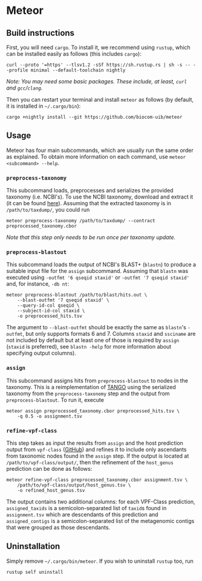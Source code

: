 # Meteor

## Build instructions

First, you will need `cargo`. To install it, we recommend using `rustup`, which
can be installed easily as follows (this includes `cargo`):

```
curl --proto '=https' --tlsv1.2 -sSf https://sh.rustup.rs | sh -s -- --profile minimal --default-toolchain nightly
```

_Note: You may need some basic packages. These include, at least, `curl` and
`gcc`/`clang`._

Then you can restart your terminal and install `meteor` as follows (by default,
it is installed in `~/.cargo/bin`):


```
cargo +nightly install --git https://github.com/biocom-uib/meteor
```

## Usage

Meteor has four main subcommands, which are usually run the same order as
explained. To obtain more information on each command, use `meteor
<subcommand> --help`.

### `preprocess-taxonomy`

This subcommand loads, preprocesses and serializes the provided taxonomy (i.e.
NCBI's). To use the NCBI taxonomy, download and extract it (it can be found
[here](https://ftp.ncbi.nih.gov/pub/taxonomy/taxdump.tar.gz)). Assuming that
the extracted taxonomy is in `/path/to/taxdump/`, you could run

```
meteor preprocess-taxonomy /path/to/taxdump/ --contract preprocessed_taxonomy.cbor
```

_Note that this step only needs to be run once per taxonomy update._

### `preprocess-blastout`

This subcommand loads the output of NCBI's BLAST+ (`blastn`) to produce a
suitable input file for the `assign` subcommand. Assuming that `blastn` was
executed using `-outfmt '6 qseqid staxid'` or `-outfmt '7 qseqid staxid'`
and, for instance, `-db nt`:

```
meteor preprocess-blastout /path/to/blast/hits.out \
    --blast-outfmt '7 qseqid staxid' \
    --query-id-col qseqid \
    --subject-id-col staxid \
    -o preprocessed_hits.tsv
```

The argument to `--blast-outfmt` should be exactly the same as `blastn`'s
`-outfmt`, but only supports formats 6 and 7. Columns `staxid` and `ssciname`
are not included by default but at least one of those is required by `assign`
(`staxid` is preferred), see `blastn -help` for more information about
specifying output columns).

### `assign`

This subcommand assigns hits from `preprocess-blastout` to nodes in the
taxonomy. This is a reimplementation of
[TANGO](https://www.cs.upc.edu/~valiente/tango/) using the serialized taxonomy
from the `preprocess-taxonomy` step and the output from `preprocess-blastout`.
To run it, execute

```
meteor assign preprocessed_taxonomy.cbor preprocessed_hits.tsv \
    -q 0.5 -o assignment.tsv
```

### `refine-vpf-class`

This step takes as input the results from `assign` and the host prediction
output from `vpf-class` ([GitHub](https://github.com/biocom-uib/vpf-tools)) and
refines it to include only ascendants from taxonomic nodes found in the
`assign` step. If the output is located at `/path/to/vpf-class/output/`, then
the refinement of the `host_genus` prediction can be done as follows:

```
meteor refine-vpf-class preprocessed_taxonomy.cbor assignment.tsv \
    /path/to/vpf-class/output/host_genus.tsv \
    -o refined_host_genus.tsv
```

The output contains two additional columns: for each VPF-Class prediction,
`assigned_taxids` is a semicolon-separated list of `taxid`s found in
`assignment.tsv` which are descendants of this prediction and
`assigned_contigs` is a semicolon-separated list of the metagenomic contigs
that were grouped as those descendants.


## Uninstallation

Simply remove `~/.cargo/bin/meteor`. If you wish to uninstall `rustup` too, run

```
rustup self uninstall
```
